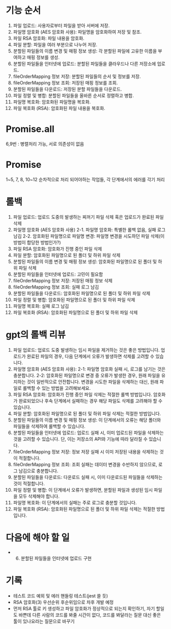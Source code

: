 # 기능 순서
1. 파일 업로드: 사용자로부터 파일을 받아 서버에 저장.
2. 파일명 암호화 (AES 암호화 사용): 파일명을 암호화하여 저장 및 참조.
3. 파일 RSA 암호화: 파일 내용을 암호화.
4. 파일 분할: 파일을 여러 부분으로 나누어 저장.
5. 분할된 파일들의 이름 변경 및 매핑 정보 생성: 각 분할된 파일에 고유한 이름을 부여하고 매핑 정보를 생성.
6. 분할된 파일들을 인터넷에 업로드: 분할된 파일들을 클라우드나 다른 저장소에 업로드.
7. fileOrderMapping 정보 저장: 분할된 파일들의 순서 및 정보를 저장.
8. fileOrderMapping 정보 조회: 저장된 매핑 정보를 조회.
9. 분할된 파일들을 다운로드: 저장된 분할 파일들을 다운로드.
10. 파일 정렬 및 병합: 분할된 파일들을 올바른 순서로 정렬하고 병합.
11. 파일명 복호화: 암호화된 파일명을 복호화.
12. 파일 복호화 (RSA): 암호화된 파일 내용을 복호화.

# Promise.all
6,9번 : 병렬처리 가능, 서로 의존성이 없음

# Promise
1~5, 7, 8, 10~12
순차적으로 처리 되어야하는 작업들, 각 단계에서의 에러를 각기 처리

# 롤백
1. 파일 업로드: 업로드 도중의 발생하는 찌꺼기 파일 삭제 혹은 업로드가 완료된 파일 삭제
2. 파일명 암호화 (AES 암호화 사용)
    2-1. 파일명 암호화: 특별한 롤백 없음, 실패 로그 남김
    2-2. 암호화된 파일명으로 파일명 변경: 파일명 변경을 시도하던 파일 삭제(이 방법이 합당한 방법인가?)
3. 파일 RSA 암호화: 암호화가 진행 중인 파일 삭제
4. 파일 분할: 암호화된 파일명으로 된 폴더 및 하위 파일 삭제
5. 분할된 파일들의 이름 변경 및 매핑 정보 생성: 암호화된 파일명으로 된 폴더 및 하위 파일 삭제
6. 분할된 파일들을 인터넷에 업로드: 고민이 필요함
7. fileOrderMapping 정보 저장: 저장된 매핑 정보 삭제
8. fileOrderMapping 정보 조회: 실패 로그 남김
9. 분할된 파일들을 다운로드: 암호화된 파일명으로 된 폴더 및 하위 파일 삭제
10. 파일 정렬 및 병합: 암호화된 파일명으로 된 폴더 및 하위 파일 삭제
11. 파일명 복호화: 실패 로그 남김
12. 파일 복호화 (RSA): 암호화된 파일명으로 된 폴더 및 하위 파일 삭제

# gpt의 롤백 리뷰
1. 파일 업로드: 업로드 도중 발생하는 임시 파일을 제거하는 것은 좋은 방법입니다. 업로드가 완료된 파일의 경우, 다음 단계에서 오류가 발생하면 삭제를 고려할 수 있습니다.
2. 파일명 암호화 (AES 암호화 사용):
    2-1: 파일명 암호화 실패 시, 로그를 남기는 것은 충분합니다.
    2-2: 암호화된 파일명으로 변경 중 오류가 발생한 경우, 원래 파일을 유지하는 것이 일반적으로 안전합니다. 변경을 시도한 파일을 삭제하는 대신, 원래 파일로 롤백할 수 있는 방법을 고려해보세요.
3. 파일 RSA 암호화: 암호화가 진행 중인 파일 삭제는 적절한 롤백 방법입니다. 암호화가 완료되었으나 후속 단계에서 실패하는 경우 해당 파일도 삭제를 고려해야 할 수 있습니다.
4. 파일 분할: 암호화된 파일명으로 된 폴더 및 하위 파일 삭제는 적절한 방법입니다.
5. 분할된 파일들의 이름 변경 및 매핑 정보 생성: 이 단계에서의 오류는 해당 폴더와 파일들을 삭제하여 롤백할 수 있습니다.
6. 분할된 파일들을 인터넷에 업로드: 업로드 실패 시, 이미 업로드된 파일을 삭제하는 것을 고려할 수 있습니다. 단, 이는 저장소의 API와 기능에 따라 달라질 수 있습니다.
7. fileOrderMapping 정보 저장: 정보 저장 실패 시 이미 저장된 내용을 삭제하는 것이 적절합니다.
8. fileOrderMapping 정보 조회: 조회 실패는 데이터 변경을 수반하지 않으므로, 로그 남김으로 충분합니다.
9. 분할된 파일들을 다운로드: 다운로드 실패 시, 이미 다운로드된 파일들을 삭제하는 것이 적절합니다.
10. 파일 정렬 및 병합: 이 단계에서 오류가 발생하면, 분할된 파일과 생성된 임시 파일을 모두 삭제해야 합니다.
11. 파일명 복호화: 이 단계에서의 실패는 주로 로그로 충분할 것입니다.
12. 파일 복호화 (RSA): 암호화된 파일명으로 된 폴더 및 하위 파일 삭제는 적절한 방법입니다.

# 다음에 해야 할 일
- 6. 분할된 파일들을 인터넷에 업로드 구현

# 기록
- 테스트 코드 예외 및 에러 핸들링 테스트(jest 쓸 듯)
- RSA 암호화(3) 우선순위 후순위임으로 차후 개발 예정
- 먼저 RSA 툴로 키 생성하고 파일 암호화가 정상적으로 되는지 확인하기, 자기 할일도 바쁜데 다른 사람의 코드를 봐줄 시간이 없다, 코드를 봐달라는 질문 대신 좋은 툴이 있나요라는 질문으로 바꾸기
